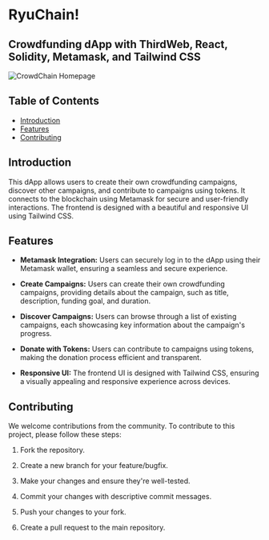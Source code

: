 # RyuChain!
## Crowdfunding dApp with ThirdWeb, React, Solidity, Metamask, and Tailwind CSS

![CrowdChain Homepage](https://i.ibb.co/jJhxxpN/Screen-Shot-2023-08-16-at-00-25-13.png)

## Table of Contents

- [Introduction](#introduction)
- [Features](#features)
- [Contributing](#contributing)

## Introduction

This dApp allows users to create their own crowdfunding campaigns, discover other campaigns, and contribute to campaigns using tokens. It connects to the blockchain using Metamask for secure and user-friendly interactions. The frontend is designed with a beautiful and responsive UI using Tailwind CSS.

## Features

- **Metamask Integration:** Users can securely log in to the dApp using their Metamask wallet, ensuring a seamless and secure experience.

- **Create Campaigns:** Users can create their own crowdfunding campaigns, providing details about the campaign, such as title, description, funding goal, and duration.

- **Discover Campaigns:** Users can browse through a list of existing campaigns, each showcasing key information about the campaign's progress.

- **Donate with Tokens:** Users can contribute to campaigns using tokens, making the donation process efficient and transparent.

- **Responsive UI:** The frontend UI is designed with Tailwind CSS, ensuring a visually appealing and responsive experience across devices.

## Contributing

We welcome contributions from the community. To contribute to this project, please follow these steps:

1. Fork the repository.

2. Create a new branch for your feature/bugfix.

3. Make your changes and ensure they're well-tested.

4. Commit your changes with descriptive commit messages.

5. Push your changes to your fork.

6. Create a pull request to the main repository.
